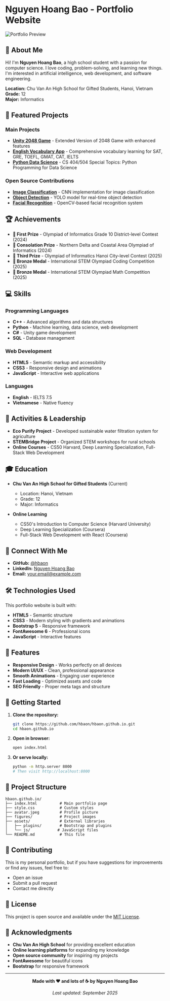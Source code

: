 # Nguyen Hoang Bao - Portfolio Website

![Portfolio Preview](avatar.jpeg)

## 🌟 About Me

Hi! I'm **Nguyen Hoang Bao**, a high school student with a passion for computer science. I love coding, problem-solving, and learning new things. I'm interested in artificial intelligence, web development, and software engineering.

**Location:** Chu Van An High School for Gifted Students, Hanoi, Vietnam  
**Grade:** 12  
**Major:** Informatics

## 🚀 Featured Projects

### Main Projects
- **[Unity 2048 Game](https://github.com/hbaon/unity-2048)** - Extended Version of 2048 Game with enhanced features
- **[English Vocabulary App](https://github.com/hbaon/english-test-vocab)** - Comprehensive vocabulary learning for SAT, GRE, TOEFL, GMAT, CAT, IELTS
- **[Python Data Science](https://github.com/hbaon/cs404-python-ds)** - CS 404/504 Special Topics: Python Programming for Data Science

### Open Source Contributions
- **[Image Classification](https://github.com/hbaon/image-classification)** - CNN implementation for image classification
- **[Object Detection](https://github.com/hbaon/object-detection)** - YOLO model for real-time object detection
- **[Facial Recognition](https://github.com/hbaon/facial-recognition)** - OpenCV-based facial recognition system

## 🏆 Achievements

- **🥇 First Prize** - Olympiad of Informatics Grade 10 District-level Contest (2024)
- **🏅 Consolation Prize** - Northern Delta and Coastal Area Olympiad of Informatics (2024)
- **🥉 Third Prize** - Olympiad of Informatics Hanoi City-level Contest (2025)
- **🥉 Bronze Medal** - International STEM Olympiad Coding Competition (2025)
- **🥉 Bronze Medal** - International STEM Olympiad Math Competition (2025)

## 💻 Skills

### Programming Languages
- **C++** - Advanced algorithms and data structures
- **Python** - Machine learning, data science, web development
- **C#** - Unity game development
- **SQL** - Database management

### Web Development
- **HTML5** - Semantic markup and accessibility
- **CSS3** - Responsive design and animations
- **JavaScript** - Interactive web applications

### Languages
- **English** - IELTS 7.5
- **Vietnamese** - Native fluency

## 🌱 Activities & Leadership

- **Eco Purify Project** - Developed sustainable water filtration system for agriculture
- **STEMBridge Project** - Organized STEM workshops for rural schools
- **Online Courses** - CS50 Harvard, Deep Learning Specialization, Full-Stack Web Development

## 🎓 Education

- **Chu Van An High School for Gifted Students** (Current)
  - Location: Hanoi, Vietnam
  - Grade: 12
  - Major: Informatics

- **Online Learning**
  - CS50's Introduction to Computer Science (Harvard University)
  - Deep Learning Specialization (Coursera)
  - Full-Stack Web Development with React (Coursera)

## 🔗 Connect With Me

- **GitHub:** [@hbaon](https://github.com/hbaon)
- **LinkedIn:** [Nguyen Hoang Bao](https://linkedin.com/in/hbaon)
- **Email:** [your.email@example.com](mailto:your.email@example.com)

## 🛠️ Technologies Used

This portfolio website is built with:
- **HTML5** - Semantic structure
- **CSS3** - Modern styling with gradients and animations
- **Bootstrap 5** - Responsive framework
- **FontAwesome 6** - Professional icons
- **JavaScript** - Interactive features

## 📱 Features

- **Responsive Design** - Works perfectly on all devices
- **Modern UI/UX** - Clean, professional appearance
- **Smooth Animations** - Engaging user experience
- **Fast Loading** - Optimized assets and code
- **SEO Friendly** - Proper meta tags and structure

## 🚀 Getting Started

1. **Clone the repository:**
   ```bash
   git clone https://github.com/hbaon/hbaon.github.io.git
   cd hbaon.github.io
   ```

2. **Open in browser:**
   ```bash
   open index.html
   ```

3. **Or serve locally:**
   ```bash
   python -m http.server 8000
   # Then visit http://localhost:8000
   ```

## 📁 Project Structure

```
hbaon.github.io/
├── index.html          # Main portfolio page
├── style.css           # Custom styles
├── avatar.jpeg         # Profile picture
├── figures/            # Project images
├── assets/             # External libraries
│   ├── plugins/        # Bootstrap and plugins
│   └── js/            # JavaScript files
└── README.md           # This file
```

## 🤝 Contributing

This is my personal portfolio, but if you have suggestions for improvements or find any issues, feel free to:
- Open an issue
- Submit a pull request
- Contact me directly

## 📄 License

This project is open source and available under the [MIT License](LICENSE).

## 🙏 Acknowledgments

- **Chu Van An High School** for providing excellent education
- **Online learning platforms** for expanding my knowledge
- **Open source community** for inspiring my projects
- **FontAwesome** for beautiful icons
- **Bootstrap** for responsive framework

---

<div align="center">

**Made with ❤️ and lots of ☕ by Nguyen Hoang Bao**

*Last updated: September 2025*

</div>
